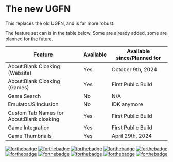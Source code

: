 # The new UGFN

This replaces the old UGFN, and is far more robust.

The feature set can is in the table below. Some are already added, some are planned for the future. 

|Feature|Available|Available since/Planned for|
|---|---|---|
|About:Blank Cloaking (Website)|Yes|October 9th, 2024|
|About:Blank Cloaking (Games)|Yes|First Public Build|
|Game Search|No|N/A|
|EmulatorJS inclusion|No|IDK anymore|
|Custom Tab Names for About:Blank cloaking|Yes|First Public Build|
|Game Integration|Yes|First Public Build|
|Game Thumbnails|Yes|April 29th, 2024|



[![forthebadge](https://forthebadge.com/images/badges/powered-by-black-magic.svg)](https://forthebadge.com)
[![forthebadge](https://forthebadge.com/images/badges/powered-by-coders-sweat.svg)](https://forthebadge.com)
[![forthebadge](https://forthebadge.com/images/featured/featured-powered-by-electricity.svg)](https://forthebadge.com)
[![forthebadge](https://forthebadge.com/images/featured/featured-made-with-crayons.svg)](https://forthebadge.com)
[![forthebadge](https://forthebadge.com/images/featured/featured-uses-badges.svg)](https://forthebadge.com)
[![forthebadge](https://forthebadge.com/images/badges/uses-brains.svg)](https://forthebadge.com)
[![forthebadge](https://forthebadge.com/images/badges/validated-html5.svg)](https://forthebadge.com)
[![forthebadge](https://forthebadge.com/images/badges/uses-css.svg)](https://forthebadge.com)
[![forthebadge](https://forthebadge.com/images/badges/uses-js.svg)](https://forthebadge.com)
[![forthebadge](https://forthebadge.com/images/badges/compatibility-ie-6.svg)](https://forthebadge.com)

